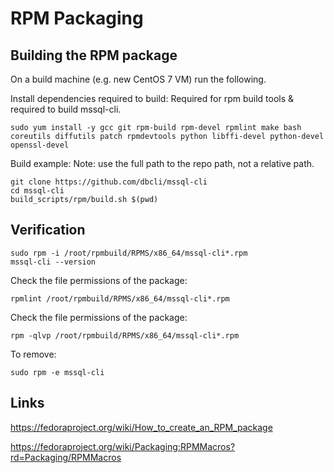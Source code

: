 RPM Packaging
================

Building the RPM package
------------------------

On a build machine (e.g. new CentOS 7 VM) run the following.

Install dependencies required to build:
Required for rpm build tools & required to build mssql-cli.
```
sudo yum install -y gcc git rpm-build rpm-devel rpmlint make bash coreutils diffutils patch rpmdevtools python libffi-devel python-devel openssl-devel
```

Build example:
Note: use the full path to the repo path, not a relative path.
```
git clone https://github.com/dbcli/mssql-cli
cd mssql-cli
build_scripts/rpm/build.sh $(pwd)
```

Verification
------------

```
sudo rpm -i /root/rpmbuild/RPMS/x86_64/mssql-cli*.rpm
mssql-cli --version
```

Check the file permissions of the package:  
```
rpmlint /root/rpmbuild/RPMS/x86_64/mssql-cli*.rpm
```

Check the file permissions of the package:  
```
rpm -qlvp /root/rpmbuild/RPMS/x86_64/mssql-cli*.rpm
```

To remove:  
```
sudo rpm -e mssql-cli
```

Links
-----

https://fedoraproject.org/wiki/How_to_create_an_RPM_package

https://fedoraproject.org/wiki/Packaging:RPMMacros?rd=Packaging/RPMMacros
